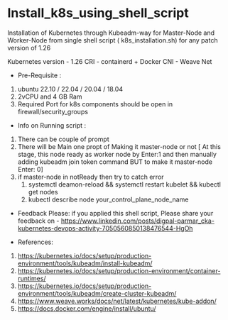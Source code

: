 # Install_k8s_using_shell_script

Installation of Kubernetes through Kubeadm-way for Master-Node and Worker-Node from single shell script ( k8s_installation.sh) for any patch version of 1.26 

Kubernetes version - 1.26
CRI - containerd + Docker
CNI - Weave Net

* Pre-Requisite :

1.  ubuntu 22.10 / 22.04 / 20.04 / 18.04
2.  2vCPU and 4 GB Ram
3.  Required Port for k8s components should be open in firewall/security_groups


* Info on Running script :

1. There can be couple of prompt
2. There will be Main one propt of Making it master-node or not [ At this stage, this node ready as worker node by Enter:1 and then manually adding kubeadm join token command BUT to make it master-node Enter: 0]
3. if master-node in notReady then try to catch error
   1. systemctl deamon-reload && systemctl restart kubelet && kubectl get nodes
   2. kubectl describe node your_control_plane_node_name

* Feedback Please:
  if you applied this shell script, Please share your feedback on - https://www.linkedin.com/posts/digpal-parmar_cka-kubernetes-devops-activity-7050560850138476544-HgOh

* References:
1. https://kubernetes.io/docs/setup/production-environment/tools/kubeadm/install-kubeadm/
2. https://kubernetes.io/docs/setup/production-environment/container-runtimes/
3. https://kubernetes.io/docs/setup/production-environment/tools/kubeadm/create-cluster-kubeadm/
4. https://www.weave.works/docs/net/latest/kubernetes/kube-addon/
5. https://docs.docker.com/engine/install/ubuntu/
